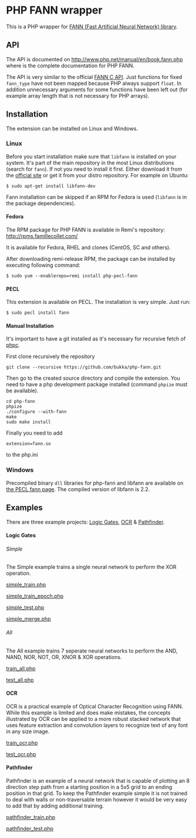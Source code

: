 # PHP FANN wrapper

This is a PHP wrapper for [FANN (Fast Artificial Neural Network) library](http://leenissen.dk/fann/wp/).

## API

The API is documented on http://www.php.net/manual/en/book.fann.php where is the complete documentation for PHP FANN.

The API is very similar to the official [FANN C API](http://leenissen.dk/fann/html/files/fann-h.html). Just functions for fixed `fann_type` have not been mapped because PHP always support `float`. In addition unnecessary arguments for some functions have been left out (for example array length that is not necessary for PHP arrays).

## Installation

The extension can be installed on Linux and Windows.

### Linux

Before you start installation make sure that `libfann` is installed on your system. It's part of the main repository in the most Linux distributions (search for `fann`). If not you need to install it first. Either download it from the [official site](http://leenissen.dk/fann/wp/) or get it from your distro repository. For example on Ubuntu:
```
$ sudo apt-get install libfann-dev
```
Fann installation can be skipped if an RPM for Fedora is used (`libfann` is in the package dependencies).

#### Fedora

The RPM package for PHP FANN is available in Remi's repository: http://rpms.famillecollet.com/

It is available for Fedora, RHEL and clones (CentOS, SC and others).

After downloading remi-release RPM, the package can be installed by executing following command:
```
$ sudo yum --enablerepo=remi install php-pecl-fann
```

#### PECL

This extension is available on PECL. The installation is very simple. Just run:

```
$ sudo pecl install fann
```

#### Manual Installation

It's important to have a git installed as it's necessary for recursive fetch of
[phpc](https://github.com/bukka/phpc).

First clone recursively the repository
```
git clone --recursive https://github.com/bukka/php-fann.git
```

Then go to the created source directory and compile the extension. You need to have a php development package installed (command `phpize` must be available).
```
cd php-fann
phpize
./configure --with-fann
make
sudo make install
```

Finally you need to add
```
extension=fann.so
```
to the php.ini

### Windows

Precompiled binary `dll` libraries for php-fann and libfann are available on [the PECL fann page](http://pecl.php.net/package/fann). The compiled version of libfann is 2.2.

## Examples

There are three example projects: [Logic Gates](examples/logic_gates/), [OCR](examples/ocr/) & [Pathfinder](examples/pathfinder/).

#### Logic Gates

###### Simple

The Simple example trains a single neural network to perform the XOR operation.

[simple_train.php](examples/logic_gates/simple_train.php)

[simple_train_epoch.php](examples/logic_gates/simple_train_epoch.php)

[simple_test.php](examples/logic_gates/simple_test.php)

[simple_merge.php](examples/logic_gates/simple_test.php) 


###### All

The All example trains 7 seperate neural networks to perform the AND, NAND, NOR, NOT, OR, XNOR & XOR operations.

[train_all.php](examples/logic_gates/train_all.php)

[test_all.php](examples/logic_gates/test_all.php)


#### OCR

OCR is a practical example of Optical Character Recognition using FANN. While this example is limited and does make mistakes, the concepts illustrated by OCR can be applied to a more robust stacked network that uses feature extraction and convolution layers to recognize text of any font in any size image. 

[train_ocr.php](examples/ocr/train_ocr.php)

[test_ocr.php](examples/ocr/test_ocr.php)



#### Pathfinder

Pathfinder is an example of a neural network that is capable of plotting an 8 direction step path from a starting position in a 5x5 grid to an ending position in that grid. To keep the Pathfinder example simple it is not trained to deal with walls or non-traversable terrain however it would be very easy to add that by adding additional training.

[pathfinder_train.php](examples/pathfinder/pathfinder_train.php)

[pathfinder_test.php](examples/pathfinder/pathfinder_test.php)





